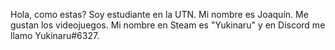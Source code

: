 Hola, como estas?
 Soy estudiante en la UTN.
 Mi nombre es Joaquín.
 Me gustan los videojuegos.
 Mi nombre en Steam es "Yukinaru" y en Discord me llamo Yukinaru#6327.